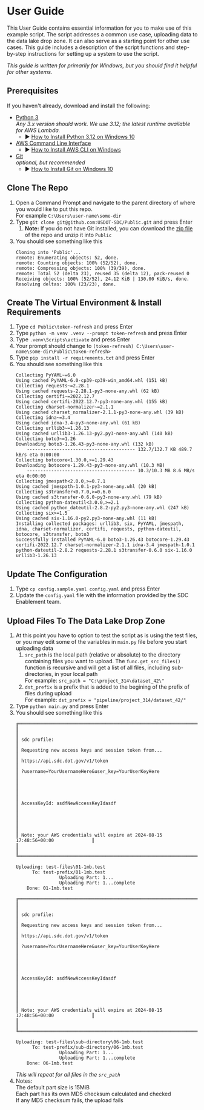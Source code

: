 # User Guide
This User Guide contains essential information for you to make use of this example script. The script  addresses a common use case, uploading data to the data lake drop zone. It can also serve as a starting point for other use cases. This guide includes a description of the script functions and step-by-step instructions for setting up a system to use the script.

_This guide is written for primarily for Windows, but you should find it helpful for other systems._

## Prerequisites
If you haven't already, download and install the following:
- [Python 3](https://www.python.org/downloads/release/python-3125/)  
  _Any 3.x version should work. We use 3.12; the latest runtime available for AWS Lambda._
  - :arrow_forward: [How to Install Python 3.12 on Windows 10](https://www.youtube.com/watch?v=kIBPxiuBm1M)
- [AWS Command Line Interface](https://aws.amazon.com/cli/)
  - :arrow_forward: [How to Install AWS CLI on Windows](https://www.youtube.com/watch?v=Gy-jlF3uMLc)
- [Git](https://git-scm.com/download/win)  
  _optional, but recommended_
  - :arrow_forward: [How to Install Git on Windows 10](https://www.youtube.com/watch?v=cJTXh7g-uCM)


## Clone The Repo
1. Open a Command Prompt and navigate to the parent directory of where you would like to put this repo.  
   For example `C:\Users\user-name\some-dir`
2. Type `git clone git@github.com:USDOT-SDC/Public.git` and press Enter
   1. __Note:__ If you do not have Git installed, you can download the [zip file](https://github.com/USDOT-SDC/Public/archive/refs/heads/main.zip) of the repo and unzip it into `Public`
3. You should see something like this
    ```
    Cloning into 'Public'...
    remote: Enumerating objects: 52, done.
    remote: Counting objects: 100% (52/52), done.
    remote: Compressing objects: 100% (39/39), done.
    remote: Total 52 (delta 23), reused 35 (delta 12), pack-reused 0
    Receiving objects: 100% (52/52), 24.12 KiB | 130.00 KiB/s, done.
    Resolving deltas: 100% (23/23), done.
   ```
## Create The Virtual Environment & Install Requirements
1. Type `cd Public\token-refresh` and press Enter
2. Type `python -m venv .venv --prompt token-refresh` and press Enter
3. Type `.venv\Scripts\activate` and press Enter
4. Your prompt should change to `(token-refresh) C:\Users\user-name\some-dir\Public\token-refresh>`
5.  Type `pip install -r requirements.txt` and press Enter
6. You should see something like this
    ```
    Collecting PyYAML~=6.0
    Using cached PyYAML-6.0-cp39-cp39-win_amd64.whl (151 kB)
    Collecting requests~=2.28.1
    Using cached requests-2.28.1-py3-none-any.whl (62 kB)
    Collecting certifi~=2022.12.7
    Using cached certifi-2022.12.7-py3-none-any.whl (155 kB)
    Collecting charset-normalizer~=2.1.1
    Using cached charset_normalizer-2.1.1-py3-none-any.whl (39 kB)
    Collecting idna~=3.4
    Using cached idna-3.4-py3-none-any.whl (61 kB)
    Collecting urllib3~=1.26.13
    Using cached urllib3-1.26.13-py2.py3-none-any.whl (140 kB)
    Collecting boto3~=1.26
    Downloading boto3-1.26.43-py3-none-any.whl (132 kB)
        ---------------------------------------- 132.7/132.7 KB 489.7 kB/s eta 0:00:00
    Collecting botocore<1.30.0,>=1.29.43
    Downloading botocore-1.29.43-py3-none-any.whl (10.3 MB)
        ---------------------------------------- 10.3/10.3 MB 8.6 MB/s eta 0:00:00
    Collecting jmespath<2.0.0,>=0.7.1
    Using cached jmespath-1.0.1-py3-none-any.whl (20 kB)
    Collecting s3transfer<0.7.0,>=0.6.0
    Using cached s3transfer-0.6.0-py3-none-any.whl (79 kB)
    Collecting python-dateutil<3.0.0,>=2.1
    Using cached python_dateutil-2.8.2-py2.py3-none-any.whl (247 kB)
    Collecting six>=1.5
    Using cached six-1.16.0-py2.py3-none-any.whl (11 kB)
    Installing collected packages: urllib3, six, PyYAML, jmespath, idna, charset-normalizer, certifi, requests, python-dateutil, botocore, s3transfer, boto3
    Successfully installed PyYAML-6.0 boto3-1.26.43 botocore-1.29.43 certifi-2022.12.7 charset-normalizer-2.1.1 idna-3.4 jmespath-1.0.1 python-dateutil-2.8.2 requests-2.28.1 s3transfer-0.6.0 six-1.16.0 urllib3-1.26.13
   ```
## Update The Configuration
1.  Type `cp config.sample.yaml config.yaml` and press Enter
2.  Update the `config.yaml` file with the information provided by the SDC Enablement team.
## Upload Files To The Data Lake Drop Zone
1.  At this point you have to option to test the script as is using the test files, or you may edit some of the variables in `main.py` file before you start uploading data
    1.  `src_path` is the local path (relative or absolute) to the directory containing files you want to upload. The `func.get_src_files()` function is recursive and will get a list of all files, including sub-directories, in your local path  
    For example: `src_path = "C:\project_314\dataset_42\"`
    2.  `dst_prefix` is a prefix that is added to the begining of the prefix of files during upload  
    For example: `dst_prefix = "pipeline/project_314/dataset_42/"`
2.  Type `python main.py` and press Enter
3.  You should see something like this
    ```
    ╔══════════════════════════════════════════════════════════════════════════════════╗
    ║                                                                                  ║
    ║ sdc profile:                                                                     ║
    ║ Requesting new access keys and session token from...                             ║
    ║ https://api.sdc.dot.gov/v1/token                                                 ║
    ║ ?username=YourUsernameHere&user_key=YourUserKeyHere                              ║
    ║                                                                                  ║
    ║                                                                                  ║
    ║ AccessKeyId: asdfNewAccessKeyIdasdf                                              ║
    ║                                                                                  ║
    ║                                                                                  ║
    ║ Note: your AWS credentials will expire at 2024-08-15 17:48:56+00:00              ║
    ║                                                                                  ║
    ╚══════════════════════════════════════════════════════════════════════════════════╝

    Uploading: test-files\01-1mb.test
          To: test-prefix/01-1mb.test
                    Uploading Part: 1...
                    Uploading Part: 1...complete
        Done: 01-1mb.test

    ╔══════════════════════════════════════════════════════════════════════════════════╗
    ║                                                                                  ║
    ║ sdc profile:                                                                     ║
    ║ Requesting new access keys and session token from...                             ║
    ║ https://api.sdc.dot.gov/v1/token                                                 ║
    ║ ?username=YourUsernameHere&user_key=YourUserKeyHere                              ║
    ║                                                                                  ║
    ║                                                                                  ║
    ║ AccessKeyId: asdfNewAccessKeyIdasdf                                              ║
    ║                                                                                  ║
    ║                                                                                  ║
    ║ Note: your AWS credentials will expire at 2024-08-15 17:48:56+00:00              ║
    ║                                                                                  ║
    ╚══════════════════════════════════════════════════════════════════════════════════╝

    Uploading: test-files\sub-directory\06-1mb.test
          To: test-prefix/sub-directory/06-1mb.test
                    Uploading Part: 1...
                    Uploading Part: 1...complete
        Done: 06-1mb.test
    ```
    _This will repeat for all files in the `src_path`_
1. Notes:  
   The default part size is 15MiB  
   Each part has its own MD5 checksum calculated and checked  
   If any MD5 checksum fails, the upload fails
